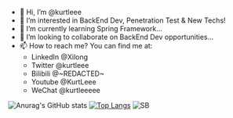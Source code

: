 - 👋 Hi, I’m @kurtleee
- 👀 I’m interested in BackEnd Dev, Penetration Test & New Techs!
- 🌱 I’m currently learning Spring Framework...
- 💞️ I’m looking to collaborate on BackEnd Dev opportunities...
- 📫 How to reach me? You can find me at:
  - LinkedIn @Xilong
  - Twitter @kurtleee
  - Bilibili @~REDACTED~
  - Youtube @KurtLeee
  - WeChat @kurtleeeee

<!---
kurtleee/kurtleee is a ✨ special ✨ repository because its `README.md` (this file) appears on your GitHub profile.
You can click the Preview link to take a look at your changes.
--->


![Anurag's GitHub stats](https://github-readme-stats.vercel.app/api?username=kurtleee&show_icons=true&theme=radical)
[![Top Langs](https://github-readme-stats.vercel.app/api/top-langs/?username=kurtleee&layout=compact)](https://github.com/anuraghazra/github-readme-stats)
![SB](https://www.google.com/url?sa=i&url=https%3A%2F%2Fgiphy.com%2Fexplore%2Fthe-matrix-code&psig=AOvVaw3I7g_Cc-Bp5lYywlvyOxIk&ust=1680715226760000&source=images&cd=vfe&ved=0CBAQjRxqFwoTCKiQx6LekP4CFQAAAAAdAAAAABAj)
